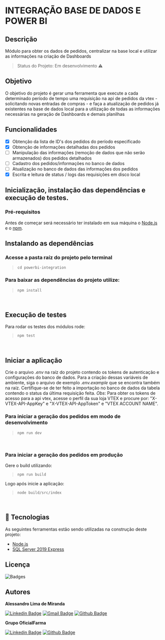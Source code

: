 # INTEGRAÇÃO BASE DE DADOS E POWER BI
## Descrição
Módulo para obter os dados de pedidos, centralizar na base local e utilizar as informações na criação de Dashboards
> Status do Projeto: Em desenvolvimento :warning:

## Objetivo
O objetivo do projeto é gerar uma ferramenta que execute a cada determinado período de tempo
uma requisição na api de pedidos da vtex - solicitando novas entradas de compras - e faça a atualização de pedidos já
existentes na base de dados local para a utilização de todas as informações necessárias na geração de Dashboards e demais planilhas
<br />

## Funcionalidades
 - [x] Obtenção da lista de ID's dos pedidos do período especificado
 - [x] Obtenção de informações detalhadas dos pedidos
 - [ ] Manipulação das informações (remoção de dados que não serão armazenados) dos pedidos detalhados
 - [ ] Cadastro dos pedidos/informações no banco de dados
 - [ ] Atualização no banco de dados das informações dos pedidos
 - [x] Escrita e leitura de status / logs das requisições em disco local

## Inicialização, instalação das dependências e execução de testes.
### Pré-requisitos
Antes de começar será necessário ter instalado em sua máquina o [Node.js](https://nodejs.org/en/) e o [npm](https://www.npmjs.com/).

## Instalando as dependências
### Acesse a pasta raíz do projeto pelo terminal
> ```cd powerbi-integration```

### Para baixar as dependências do projeto utilize:
> ```npm install```

&nbsp;
## Execução de testes
Para rodar os testes dos módulos rode:
> ```npm test```

&nbsp;
## Iniciar a aplicação

Crie o arquivo *.env* na raíz do projeto contendo os tokens de autenticação e configurações do banco de dados. Para a criação dessas variáveis de ambiente, siga o arquivo de exemplo *.env.example* que se encontra também na raíz.
Certifique-se de ter feito a importação no banco de dados da tabela contendo o status da última requisição feita.
*Obs*: Para obter os tokens de acesso para a api vtex, acesse o perfil da sua loja VTEX e procure por: "X-VTEX-API-AppKey" e "X-VTEX-API-AppToken" e "VTEX ACCOUNT NAME".

### Para iniciar a geração dos pedidos em modo de desenvolvimento
> ```npm run dev```
<br />

### Para iniciar a geração dos pedidos em produção<br />
Gere o build utilizando:

> ```npm run build```

Logo após inicie a aplicação:
> ```node build/src/index```

<br />

## :wrench: Tecnologias
As seguintes ferramentas estão sendo utilizadas na construção deste projeto:

- [Node.js](https://nodejs.org/en/)
- [SQL Server 2019 Express](https://www.microsoft.com/pt-br/sql-server/sql-server-downloads)

## Licença
<img src="https://img.shields.io/hexpm/l/apa" alt="Badges"/>
<br />

## Autores
<b>Alessandro Lima de Miranda</b>

[![Linkedin Badge](https://img.shields.io/badge/-Alessandro-blue?style=flat-square&logo=Linkedin&logoColor=white&link=https://www.linkedin.com/in/alessandro-miranda-b23b74169)](https://www.linkedin.com/in/alessandro-miranda-b23b74169) 
[![Gmail Badge](https://img.shields.io/badge/-ad.lmiranda2018@gmail.com-c14438?style=flat-square&logo=Gmail&logoColor=white&link=mailto:tgmarinho@gmail.com)](mailto:ad.lmiranda2018@gmail.com)
[![Github Badge](https://img.shields.io/github/followers/Alessandro-Miranda?label=Follow&style=social)](https://github.com/Alessandro-Miranda)

<b>Grupo OficialFarma</b>

[![Linkedin Badge](https://img.shields.io/badge/-Oficialfarma-blue?style=flat-square&logo=Linkedin&logoColor=white&link=https://www.linkedin.com/company/oficialfarma/mycompany/)](https://www.linkedin.com/company/oficialfarma/mycompany/)
[![Github Badge](https://img.shields.io/github/followers/Oficialfarma?label=Follow&style=social)](https://github.com/Oficialfarma)